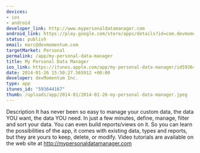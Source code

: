 ```yaml
--- 
devices: 
- ios
- android
developer_link: http://www.mypersonaldatamanager.com
android_link: https://play.google.com/store/apps/details?id=com.devmomentum.MyPersonalDataManager.AndroidTablet&feature=search_result#?t=W251bGwsMSwyLDEsImNvbS5kZXZ
status: publish
email: marc@devmomentum.com
targetMarket: Personal
permalink: /app/my-personal-data-manager
title: My Personal Data Manager
ios_link: https://itunes.apple.com/app/my-personal-data-manager/id593644167?mt=8
date: 2014-01-26 15:50:27.565912 +00:00
developer: devMomentum Inc.
type: app
itunes_id: "593644167"
thumb: /uploads/app/2014-01/2014-01-26-my-personal-data-manager.jpeg
---
```


Description
It has never been so easy to manage your custom data, the data YOU want, the data YOU need. In just a few minutes, define, manage, filter and sort your data. You can even build reports/views on it. So you can learn the possibilities of the app, it comes with existing data, types and reports, but they are yours to keep, delete, or modify.
Video tutorials are available on the web site at http://mypersonaldatamanager.com
